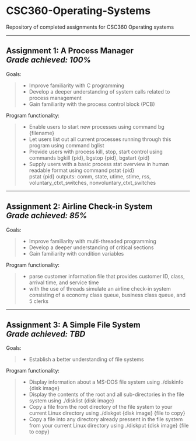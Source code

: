 # CSC360-Operating-Systems
Repository of completed assignments for CSC360 Operating systems

---------------------------------------------------------------------------------

## Assignment 1: A Process Manager <br> *Grade achieved: 100%* <br>
  Goals: <br>
  > - Improve familiarity with C programming <br>
  > - Develop a deeper understanding of system calls related to process management <br>
  > - Gain familiarity with the process control block (PCB) <br>
    
  Program functionality: <br>
  > - Enable users to start new processes using command bg {filename} <br>
  > - Let users list out all current processes running through this program using command bglist <br>
  > - Provide users with process kill, stop, start control using commands bgkill {pid}, bgstop {pid}, bgstart {pid} <br>
  > - Supply users with a basic process stat overview in human readable format using command pstat {pid} <br>
        pstat {pid} outputs: comm, state, utime, stime, rss, voluntary_ctxt_switches, nonvoluntary_ctxt_switches <br>
    
---------------------------------------------------------------------------------

## Assignment 2: Airline Check-in System <br> *Grade achieved: 85%* <br>
  Goals: <br>
  > - Improve familiarity with multi-threaded programming <br>
  > - Develop a deeper understanding of critical sections <br>
  > - Gain familiarity with condition variables <br>
   
  Program functionality: <br>
  > - parse customer information file that provides customer ID, class, arrival time, and service time <br>
  > - with the use of threads simulate an airline check-in system consisting of a economy class queue, business class queue, and 5 clerks <br>
 
 ---------------------------------------------------------------------------------
 
 ## Assignment 3: A Simple File System <br> *Grade achieved: TBD* <br>
  Goals: <br>
  > - Establish a better understanding of file systems <br>
  
  Program functionality: <br>
  > - Display information about a MS-DOS file system using ./diskinfo {disk image} <br>
  > - Display the contents of the root and all sub-directories in the file system using ./disklist {disk image} <br>        
  > - Copy a file from the root directory of the file system to your current Linux directory using ./diskget {disk image} {file to copy} <br>
  > - Copy a file into any directory already pressent in the file system from your current Linux directory using ./diskput {disk image} {file to copy} <br>

